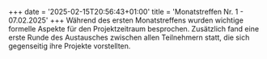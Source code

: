 +++
date = '2025-02-15T20:56:43+01:00'
title = 'Monatstreffen Nr. 1 - 07.02.2025'
+++
Während des ersten Monatstreffens wurden wichtige formelle Aspekte für den Projektzeitraum besprochen. Zusätzlich fand eine erste Runde des Austausches zwischen allen Teilnehmern statt, die sich gegenseitig ihre Projekte vorstellten.
